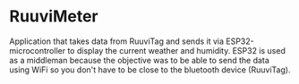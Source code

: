 # RuuviMeter
Application that takes data from RuuviTag and sends it via ESP32-microcontroller to display the current weather and humidity.
ESP32 is used as a middleman because the objective was to be able to send the data using WiFi so you don't have to be close to the bluetooth device (RuuviTag).

